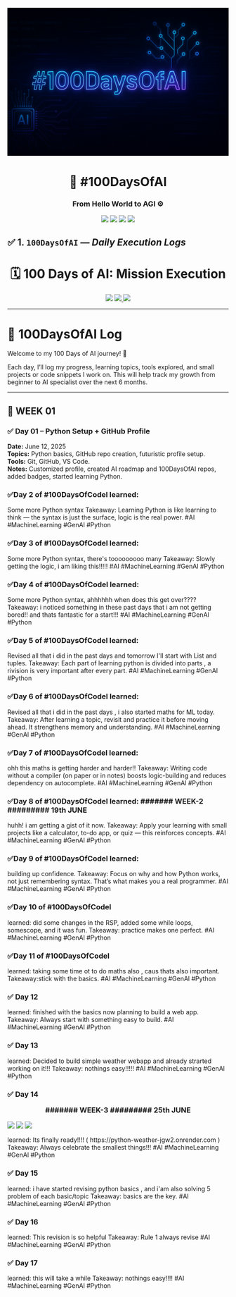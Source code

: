 <p align="center">
  <img src="https://github.com/Princerodricks/100DaysOfAI/blob/main/100daysofai_banner.png" alt="AI Banner" style="max-width: 100%;">
</p>
<h1 align="center">📆 #100DaysOfAI</h1>
<h3 align="center">From Hello World to AGI ⚙️</h3>

<p align="center">
  <img src="https://img.shields.io/badge/Python-FFD43B?style=for-the-badge&logo=python&logoColor=black"/>
  <img src="https://img.shields.io/badge/HuggingFace-FBB040?style=for-the-badge&logo=huggingface&logoColor=black"/>
  <img src="https://img.shields.io/badge/LangChain-0c111f?style=for-the-badge&logo=data:image/svg+xml;base64,...&logoColor=white"/>
  <img src="https://img.shields.io/badge/Transformers-FF6F61?style=for-the-badge&logo=github&logoColor=white"/>
</p>

## ✅ 1. `100DaysOfAI` — _Daily Execution Logs_

<h1 align="center">🗓️ 100 Days of AI: Mission Execution</h1>

<p align="center">
  <img src="https://img.shields.io/badge/Challenge-Active-neon?style=for-the-badge&logo=gitbook&logoColor=black"/>
  <a href="https://github.com/Princerodricks/100DaysOfAI/commits/main">
    <img src="https://img.shields.io/github/last-commit/Princerodricks/100DaysOfAI?style=for-the-badge&color=lightblue" />
  </a>
  <img src="https://img.shields.io/badge/LLMs-LangChain-purple?style=for-the-badge&logo=openai"/>
</p>

---
# 🧠 100DaysOfAI Log

Welcome to my 100 Days of AI journey! 🚀

Each day, I’ll log my progress, learning topics, tools explored, and small projects or code snippets I work on. This will help track my growth from beginner to AI specialist over the next 6 months.

---

## 🾏️ WEEK 01

### ✅ Day 01 – Python Setup + GitHub Profile
**Date:** June 12, 2025  
**Topics:** Python basics, GitHub repo creation, futuristic profile setup.  
**Tools:** Git, GitHub, VS Code.  
**Notes:** Customized profile, created AI roadmap and 100DaysOfAI repos, added badges, started learning Python. 

### ✅Day 2 of #100DaysOfCodel learned:
Some more Python syntax
Takeaway: Learning Python is like learning to think — the syntax is just the surface, logic is the real power. 
#AI #MachineLearning #GenAl #Python

### ✅Day 3 of #100DaysOfCodel learned:
Some more Python syntax, there's tooooooooo many 
Takeaway: Slowly getting the logic, i am liking this!!!!! 
#AI #MachineLearning #GenAl #Python

### ✅Day 4 of #100DaysOfCodel learned:
Some more Python syntax, ahhhhhh when does this get over????
Takeaway: i noticed something in these past days that i am not getting bored!! and thats fantastic for a start!!!
#AI #MachineLearning #GenAl #Python


### ✅Day 5 of #100DaysOfCodel learned:
Revised all that i did in the past days and tomorrow I'll start with List and tuples.
Takeaway: Each part of learning python is divided into parts , a rivision is very important after every part.
#AI #MachineLearning #GenAl #Python

### ✅Day 6 of #100DaysOfCodel learned:
Revised all that i did in the past days , i also started maths for ML today.
Takeaway: After learning a topic, revisit and practice it before moving ahead. It strengthens memory and understanding. 
#AI #MachineLearning #GenAl #Python

### ✅Day 7 of #100DaysOfCodel learned:
ohh this maths is getting harder and harder!!
Takeaway: Writing code without a compiler (on paper or in notes) boosts logic-building and reduces dependency on autocomplete.
#AI #MachineLearning #GenAl #Python

### ✅Day 8 of #100DaysOfCodel learned: ####### WEEK-2 ######### 19th JUNE
huhh! i am getting a gist of it now.
Takeaway: Apply your learning with small projects like a calculator, to-do app, or quiz — this reinforces concepts.
#AI #MachineLearning #GenAl #Python

### ✅Day 9 of #100DaysOfCodel learned:
building up confidence.
Takeaway: Focus on why and how Python works, not just remembering syntax. That’s what makes you a real programmer.
#AI #MachineLearning #GenAl #Python

### ✅Day 10 of #100DaysOfCodel 
learned: did some changes in the RSP, added some while loops, somescope, and it was fun. 
Takeaway: practice makes one perfect. 
#AI #MachineLearning #GenAl #Python

### ✅Day 11 of #100DaysOfCodel 
learned: taking some time ot to do maths also , caus thats also important. 
Takeaway:stick with the basics.
#AI #MachineLearning #GenAl #Python

### ✅ Day 12
learned: finished with the basics now  planning to build a web app. 
Takeaway: Always start with something easy to build.
#AI #MachineLearning #GenAl #Python

### ✅ Day 13
learned: Decided to build simple weather webapp and already strarted working on it!!!
Takeaway: nothings easy!!!!!
#AI #MachineLearning #GenAl #Python

### ✅ Day 14<p align="center"> ####### WEEK-3 ######### 25th JUNE
  <img src="https://img.shields.io/badge/Language-Python3.10+-black?style=for-the-badge&logo=python&logoColor=lightblue" />
  <img src="https://img.shields.io/badge/IDE-VSCode-purple?style=for-the-badge&logo=visualstudiocode" />
  <img src="https://img.shields.io/badge/Track-Beginner→Advanced-neon?style=for-the-badge&logo=github" />
</p>
learned: Its finally ready!!!! ( https://python-weather-jgw2.onrender.com ) 
Takeaway: Always celebrate the smallest things!!!
#AI #MachineLearning #GenAl #Python

### ✅ Day 15
learned: i have started revising python basics , and i'am also solving 5 problem of each basic/topic
Takeaway: basics are the key.
#AI #MachineLearning #GenAl #Python

### ✅ Day 16
learned: This revision is so helpful
Takeaway: Rule 1 always revise
#AI #MachineLearning #GenAl #Python

### ✅ Day 17
learned: this will take a while
Takeaway: nothings easy!!!!
#AI #MachineLearning #GenAl #Python







